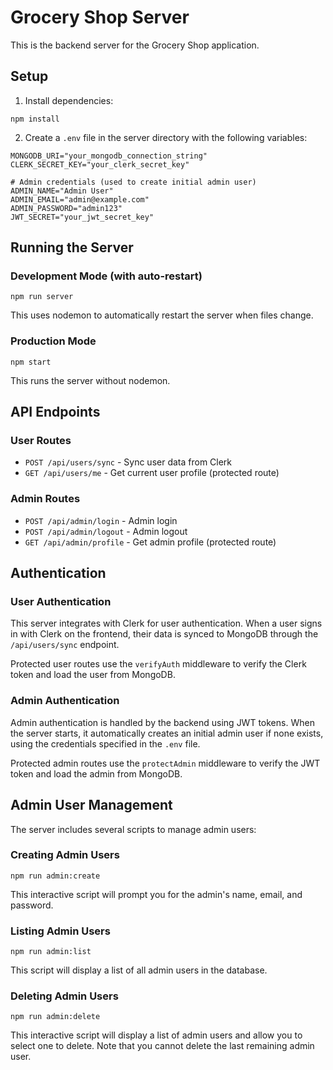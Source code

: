# Grocery Shop Server

This is the backend server for the Grocery Shop application.

## Setup

1. Install dependencies:
```
npm install
```

2. Create a `.env` file in the server directory with the following variables:
```
MONGODB_URI="your_mongodb_connection_string"
CLERK_SECRET_KEY="your_clerk_secret_key"

# Admin credentials (used to create initial admin user)
ADMIN_NAME="Admin User"
ADMIN_EMAIL="admin@example.com"
ADMIN_PASSWORD="admin123"
JWT_SECRET="your_jwt_secret_key"
```

## Running the Server

### Development Mode (with auto-restart)

```
npm run server
```

This uses nodemon to automatically restart the server when files change.

### Production Mode

```
npm start
```

This runs the server without nodemon.

## API Endpoints

### User Routes

- `POST /api/users/sync` - Sync user data from Clerk
- `GET /api/users/me` - Get current user profile (protected route)

### Admin Routes

- `POST /api/admin/login` - Admin login
- `POST /api/admin/logout` - Admin logout
- `GET /api/admin/profile` - Get admin profile (protected route)

## Authentication

### User Authentication

This server integrates with Clerk for user authentication. When a user signs in with Clerk on the frontend, their data is synced to MongoDB through the `/api/users/sync` endpoint.

Protected user routes use the `verifyAuth` middleware to verify the Clerk token and load the user from MongoDB.

### Admin Authentication

Admin authentication is handled by the backend using JWT tokens. When the server starts, it automatically creates an initial admin user if none exists, using the credentials specified in the `.env` file.

Protected admin routes use the `protectAdmin` middleware to verify the JWT token and load the admin from MongoDB.

## Admin User Management

The server includes several scripts to manage admin users:

### Creating Admin Users

```
npm run admin:create
```

This interactive script will prompt you for the admin's name, email, and password.

### Listing Admin Users

```
npm run admin:list
```

This script will display a list of all admin users in the database.

### Deleting Admin Users

```
npm run admin:delete
```

This interactive script will display a list of admin users and allow you to select one to delete. Note that you cannot delete the last remaining admin user.
